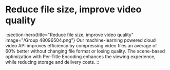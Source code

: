 # Reduce file size, improve video quality


::section-hero{title="Reduce file size, improve video quality" image="/Group 48096504.png"}
Our machine-learning powered cloud video API improves efficiency by compressing video files an average of 60% better without changing file format or losing quality. The scene-based optimization with Per-Title Encoding enhances the viewing experience, while reducing storage and delivery costs.
::
